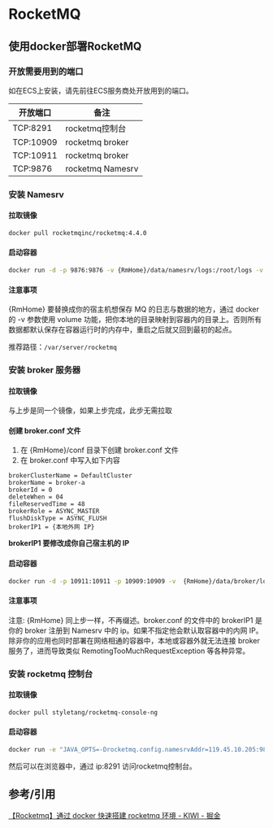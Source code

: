 # RocketMQ



## 使用docker部署RocketMQ

### 开放需要用到的端口

如在ECS上安装，请先前往ECS服务商处开放用到的端口。

| 开放端口  | 备注             |
| --------- | ---------------- |
| TCP:8291  | rocketmq控制台   |
| TCP:10909 | rocketmq broker  |
| TCP:10911 | rocketmq broker  |
| TCP:9876  | rocketmq Namesrv |

### 安装 Namesrv

#### 拉取镜像

```bash
docker pull rocketmqinc/rocketmq:4.4.0
```

#### 启动容器

```bash
docker run -d -p 9876:9876 -v {RmHome}/data/namesrv/logs:/root/logs -v {RmHome}/data/namesrv/store:/root/store --name rmqnamesrv -e "MAX_POSSIBLE_HEAP=100000000" rocketmqinc/rocketmq:4.4.0 sh mqnamesrv
```

#### 注意事项

{RmHome} 要替换成你的宿主机想保存 MQ 的日志与数据的地方，通过 docker 的 -v 参数使用 volume 功能，把你本地的目录映射到容器内的目录上。否则所有数据都默认保存在容器运行时的内存中，重启之后就又回到最初的起点。

推荐路径：`/var/server/rocketmq`

### 安装 broker 服务器

#### 拉取镜像

与上步是同一个镜像，如果上步完成，此步无需拉取

#### 创建 broker.conf 文件

1. 在 {RmHome}/conf 目录下创建 broker.conf 文件
2. 在 broker.conf 中写入如下内容

```
brokerClusterName = DefaultCluster
brokerName = broker-a
brokerId = 0
deleteWhen = 04
fileReservedTime = 48
brokerRole = ASYNC_MASTER
flushDiskType = ASYNC_FLUSH
brokerIP1 = {本地外网 IP}
```

**brokerIP1 要修改成你自己宿主机的 IP**

#### 启动容器

```bash
docker run -d -p 10911:10911 -p 10909:10909 -v  {RmHome}/data/broker/logs:/root/logs -v  {RmHome}/rocketmq/data/broker/store:/root/store -v  {RmHome}/conf/broker.conf:/opt/rocketmq-4.4.0/conf/broker.conf --name rmqbroker --link rmqnamesrv:namesrv -e "NAMESRV_ADDR=namesrv:9876" -e "MAX_POSSIBLE_HEAP=200000000" rocketmqinc/rocketmq:4.4.0 sh mqbroker -c /opt/rocketmq-4.4.0/conf/broker.conf
```

#### 注意事项

注意:  {RmHome} 同上步一样，不再缀述。broker.conf 的文件中的 brokerIP1 是你的 broker 注册到 Namesrv 中的 ip。如果不指定他会默认取容器中的内网 IP。除非你的应用也同时部署在网络相通的容器中，本地或容器外就无法连接 broker 服务了，进而导致类似 RemotingTooMuchRequestException 等各种异常。

### 安装 rocketmq 控制台

#### 拉取镜像

```bash
docker pull styletang/rocketmq-console-ng
```

#### 启动容器

```bash
docker run -e "JAVA_OPTS=-Drocketmq.config.namesrvAddr=119.45.10.205:9876 -D" -p 8291:8080 -t styletang/rocketmq-console-ng
```

然后可以在浏览器中，通过 ip:8291 访问rocketmq控制台。



## 参考/引用

[【Rocketmq】通过 docker 快速搭建 rocketmq 环境 - KIWI - 掘金](https://juejin.im/post/5d823ddcf265da03c428c707)